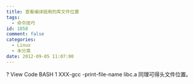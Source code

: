 ```yaml
---
title: 查看编译链用的库文件位置
tags:
  - 命令技巧
id: 1858
comment: false
categories:
  - Linux
  - 未分类
date: 2012-09-05 11:07:00
---
```


?
View Code
BASH
1
XXX-gcc
-print-file-name
libc.a
同理可得头文件位置。